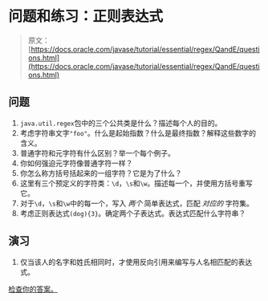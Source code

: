 # 问题和练习：正则表达式

> 原文： [https://docs.oracle.com/javase/tutorial/essential/regex/QandE/questions.html](https://docs.oracle.com/javase/tutorial/essential/regex/QandE/questions.html)

## 问题

1.  `java.util.regex`包中的三个公共类是什么？描述每个人的目的。
2.  考虑字符串文字`"foo"`。什么是起始指数？什么是最终指数？解释这些数字的含义。
3.  普通字符和元字符有什么区别？举一个每个例子。
4.  你如何强迫元字符像普通字符一样？
5.  你怎么称方括号括起来的一组字符？它是为了什么？
6.  这里有三个预定义的字符类：`\d`，`\s`和`\w`。描述每一个，并使用方括号重写它。
7.  对于`\d`，`\s`和`\w`中的每一个，写入 _两个_ 简单表达式，匹配 _对应的_ 字符集。
8.  考虑正则表达式`(dog){3}`。确定两个子表达式。表达式匹配什么字符串？

## 演习

1.  仅当该人的名字和姓氏相同时，才使用反向引用来编写与人名相匹配的表达式。

[检查你的答案。](answers.html)